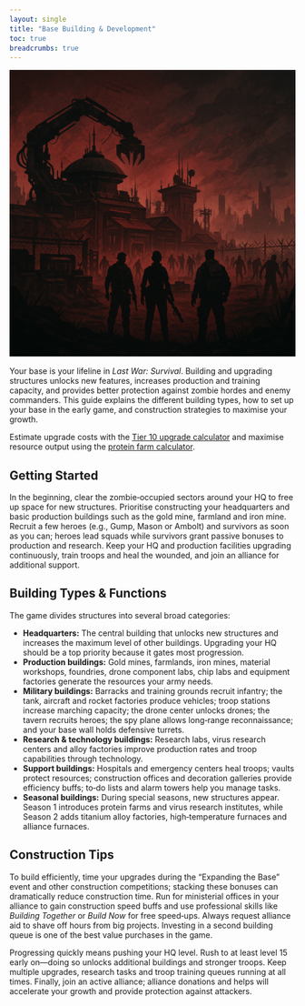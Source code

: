 ```yaml
---
layout: single
title: "Base Building & Development"
toc: true
breadcrumbs: true
---
```


![Stylised survivors overlooking a base](https://raw.githubusercontent.com/cortega26/LastWar/c6e2d5b32b326faeb218c5a80f65db6bd58e6e35/assets/images/base-hero.png)

Your base is your lifeline in *Last War: Survival*. Building and upgrading structures unlocks new features, increases production and training capacity, and provides better protection against zombie hordes and enemy commanders. This guide explains the different building types, how to set up your base in the early game, and construction strategies to maximise your growth.

Estimate upgrade costs with the [Tier 10 upgrade calculator](T10-calculator.html) and maximise resource output using the [protein farm calculator](protein-farm-calculator.html).

## Getting Started

In the beginning, clear the zombie‑occupied sectors around your HQ to free up space for new structures. Prioritise constructing your headquarters and basic production buildings such as the gold mine, farmland and iron mine. Recruit a few heroes (e.g., Gump, Mason or Ambolt) and survivors as soon as you can; heroes lead squads while survivors grant passive bonuses to production and research. Keep your HQ and production facilities upgrading continuously, train troops and heal the wounded, and join an alliance for additional support.

## Building Types & Functions

The game divides structures into several broad categories:

- **Headquarters:** The central building that unlocks new structures and increases the maximum level of other buildings. Upgrading your HQ should be a top priority because it gates most progression.
- **Production buildings:** Gold mines, farmlands, iron mines, material workshops, foundries, drone component labs, chip labs and equipment factories generate the resources your army needs.
- **Military buildings:** Barracks and training grounds recruit infantry; the tank, aircraft and rocket factories produce vehicles; troop stations increase marching capacity; the drone center unlocks drones; the tavern recruits heroes; the spy plane allows long‑range reconnaissance; and your base wall holds defensive turrets.
- **Research & technology buildings:** Research labs, virus research centers and alloy factories improve production rates and troop capabilities through technology.
- **Support buildings:** Hospitals and emergency centers heal troops; vaults protect resources; construction offices and decoration galleries provide efficiency buffs; to‑do lists and alarm towers help you manage tasks.
- **Seasonal buildings:** During special seasons, new structures appear. Season 1 introduces protein farms and virus research institutes, while Season 2 adds titanium alloy factories, high‑temperature furnaces and alliance furnaces.

## Construction Tips

To build efficiently, time your upgrades during the “Expanding the Base” event and other construction competitions; stacking these bonuses can dramatically reduce construction time. Run for ministerial offices in your alliance to gain construction speed buffs and use professional skills like *Building Together* or *Build Now* for free speed‑ups. Always request alliance aid to shave off hours from big projects. Investing in a second building queue is one of the best value purchases in the game.

Progressing quickly means pushing your HQ level. Rush to at least level 15 early on—doing so unlocks additional buildings and stronger troops. Keep multiple upgrades, research tasks and troop training queues running at all times. Finally, join an active alliance; alliance donations and helps will accelerate your growth and provide protection against attackers.
